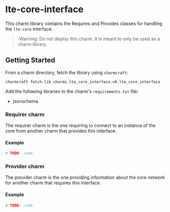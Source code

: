 # lte-core-interface

This charm library contains the Requires and Provides classes for handling the `lte-core`
interface.

> :Warning: Do not deploy this charm. It is meant to only be used as a charm library.

## Getting Started
From a charm directory, fetch the library using `charmcraft`:

```shell
charmcraft fetch-lib charms.lte_core_interface.v0.lte_core_interface
```

Add the following libraries to the charm's `requirements.txt` file:
- jsonschema

### Requirer charm

The requirer charm is the one requiring to connect to an instance of the core
from another charm that provides this interface.

#### Example

```python
# TODO: code
```

### Provider charm

The provider charm is the one providing information about the core network
for another charm that requires this interface.

#### Example

```python
# TODO: code
```